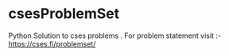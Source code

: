 # csesProblemSet
Python Solution to cses problems . For problem statement visit :- https://cses.fi/problemset/
